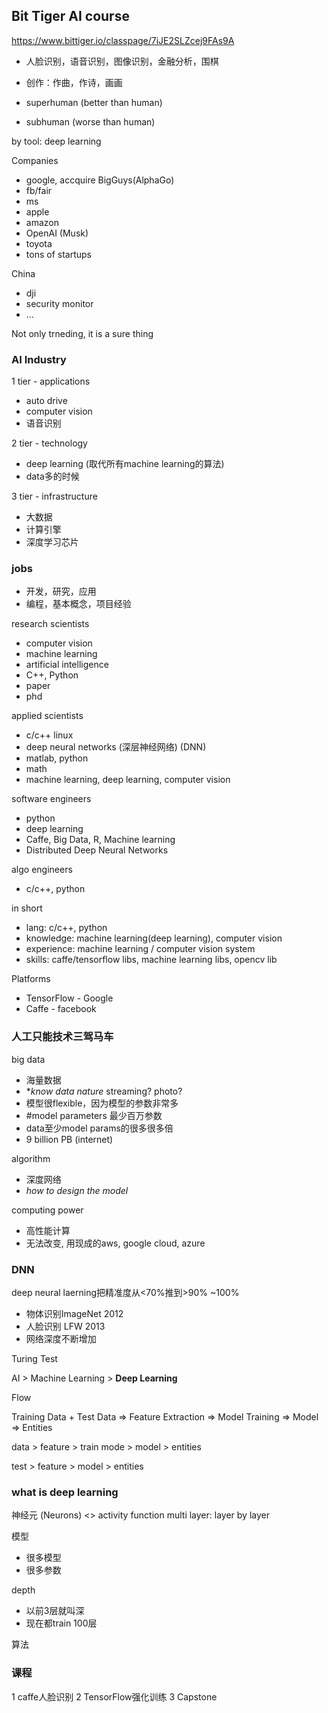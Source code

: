 Bit Tiger AI course 
--------------------

https://www.bittiger.io/classpage/7iJE2SLZcej9FAs9A

- 人脸识别，语音识别，图像识别，金融分析，围棋
- 创作：作曲，作诗，画画

- superhuman (better than human) 
- subhuman (worse than human)

by tool: deep learning

Companies
- google, accquire BigGuys(AlphaGo)
- fb/fair
- ms
- apple
- amazon
- OpenAI (Musk)
- toyota
- tons of startups

China
- dji
- security monitor
- ...

Not only trneding, it is a sure thing


### AI Industry

1 tier - applications
- auto drive
- computer vision
- 语音识别

2 tier - technology
- deep learning (取代所有machine learning的算法)
- data多的时候

3 tier - infrastructure
- 大数据
- 计算引擎
- 深度学习芯片


### jobs

- 开发，研究，应用
- 编程，基本概念，项目经验

research scientists
- computer vision
- machine learning
- artificial intelligence
- C++, Python
- paper
- phd

applied scientists
- c/c++ linux
- deep neural networks (深层神经网络) (DNN)
- matlab, python
- math
- machine learning, deep learning, computer vision

software engineers
- python
- deep learning
- Caffe, Big Data, R, Machine learning
- Distributed Deep Neural Networks

algo engineers
- c/c++, python

in short
- lang: c/c++, python
- knowledge: machine learning(deep learning), computer vision
- experience: machine learning / computer vision system
- skills: caffe/tensorflow libs, machine learning libs, opencv lib

Platforms
- TensorFlow - Google
- Caffe - facebook


### 人工只能技术三驾马车

big data 
- 海量数据
- **know data nature*  streaming? photo?
- 模型很flexible，因为模型的参数非常多
- #model parameters 最少百万参数
- data至少model params的很多很多倍
- 9 billion PB (internet)

algorithm 
- 深度网络
- *how to design the model*

computing power 
- 高性能计算
- 无法改变, 用现成的aws, google cloud, azure


### DNN

deep neural laerning把精准度从<70%推到>90% ~100%
- 物体识别ImageNet 2012
- 人脸识别 LFW 2013
- 网络深度不断增加

Turing Test

AI > Machine Learning > **Deep Learning**

Flow

Training Data + Test Data => Feature Extraction => Model Training => Model => Entities

data > feature > train mode > model > entities

test > feature >              model > entities

### what is deep learning

神经元 (Neurons) <> activity function
multi layer: layer by layer

模型
- 很多模型
- 很多参数

depth
- 以前3层就叫深
- 现在都train 100层

算法


### 课程
1 caffe人脸识别
2 TensorFlow强化训练
3 Capstone

